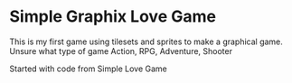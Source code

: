 # Simple Graphix Love Game

This is my first game using tilesets and sprites to make
a graphical game.
Unsure what type of game Action, RPG, Adventure, Shooter

Started with code from Simple Love Game
